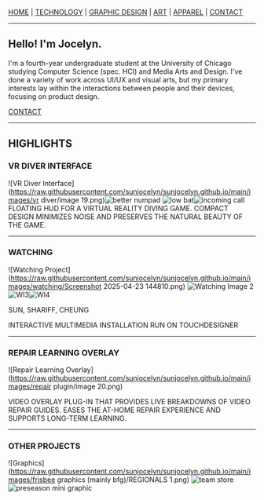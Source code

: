 [HOME](https://github.com/sunjocelyn) | [TECHNOLOGY](https://github.com/sunjocelyn) | [GRAPHIC DESIGN](https://github.com/sunjocelyn) | [ART](https://github.com/sunjocelyn) | [APPAREL](https://github.com/sunjocelyn) | [CONTACT](mailto:jwsun@uchicago.edu)

---

## Hello! I'm Jocelyn.

I'm a fourth-year undergraduate student at the University of Chicago studying Computer Science (spec. HCI) and Media Arts and Design. I've done a variety of work across UI/UX and visual arts, but my primary interests lay within the interactions between people and their devices, focusing on product design.

[CONTACT](mailto:jwsun@uchicago.edu)

---

## HIGHLIGHTS

### VR DIVER INTERFACE
![VR Diver Interface](https://raw.githubusercontent.com/sunjocelyn/sunjocelyn.github.io/main/images/vr diver/image 19.png)![better numpad](<images/vr diver/better numpad.png>)
![low bat](<images/vr diver/another low battery.png>)![incoming call](<images/vr diver/incoming call answer.png>)
FLOATING HUD FOR A VIRTUAL REALITY DIVING GAME. COMPACT DESIGN MINIMIZES NOISE AND PRESERVES THE NATURAL BEAUTY OF THE GAME.

---

### WATCHING
![Watching Project](https://raw.githubusercontent.com/sunjocelyn/sunjocelyn.github.io/main/images/watching/Screenshot 2025-04-23 144810.png) ![Watching Image 2](<images/watching/Screenshot 2025-04-23 144840.png>)
![WI3](<images/watching/Screenshot 2025-04-23 144918.png>)![WI4](<images/watching/Screenshot 2025-04-23 144937.png>)

SUN, SHARIFF, CHEUNG

INTERACTIVE MULTIMEDIA INSTALLATION RUN ON TOUCHDESIGNER

---

### REPAIR LEARNING OVERLAY
![Repair Learning Overlay](https://raw.githubusercontent.com/sunjocelyn/sunjocelyn.github.io/main/images/repair plugin/image 20.png)

VIDEO OVERLAY PLUG-IN THAT PROVIDES LIVE BREAKDOWNS OF VIDEO REPAIR GUIDES. EASES THE AT-HOME REPAIR EXPERIENCE AND SUPPORTS LONG-TERM LEARNING.

---

### OTHER PROJECTS
![Graphics](https://raw.githubusercontent.com/sunjocelyn/sunjocelyn.github.io/main/images/frisbee graphics (mainly bfg)/REGIONALS 1.png)
![team store](<images/frisbee graphics (mainly bfg)/team store 1.png>) ![preseason mini graphic](<images/frisbee graphics (mainly bfg)/Preseason Mini (1) 1.png>)